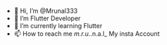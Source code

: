 - 👋 Hi, I’m @Mrunal333
- 👀 I’m Flutter Developer
- 🌱 I’m currently learning Flutter 
- 📫 How to reach me _m.r.u._.n.a.l_ My insta Account

<!--- My insta Account
Mrunal333/Mrunal333 is a ✨ special ✨ repository because its `README.md` (this file) appears on your GitHub profile.
You can click the Preview link to take a look at your changes.
--->
